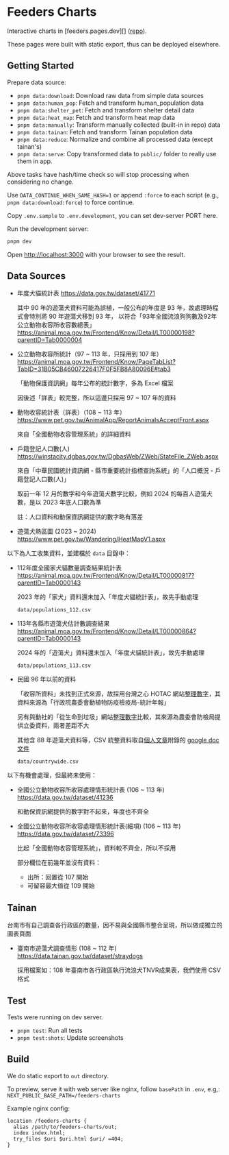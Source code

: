 # Feeders Charts

Interactive charts in [feeders.pages.dev][] ([repo](https://github.com/bootleq/feeders)).

These pages were built with static export, thus can be deployed elsewhere.



## Getting Started

Prepare data source:

- `pnpm data:download`: Download raw data from simple data sources
- `pnpm data:human_pop`: Fetch and transform human_population data
- `pnpm data:shelter_pet`: Fetch and transform shelter detail data
- `pnpm data:heat_map`: Fetch and transform heat map data
- `pnpm data:manually`: Transform manually collected (built-in in repo) data
- `pnpm data:tainan`: Fetch and transform Tainan population data
- `pnpm data:reduce`: Normalize and combine all processed data (except tainan's)
- `pnpm data:serve`: Copy transformed data to `public/` folder to really use them in app.

Above tasks have hash/time check so will stop processing when considering no change.

Use `DATA_CONTINUE_WHEN_SAME_HASH=1` or append `:force` to each script (e.g., `pnpm data:download:force`) to force continue.

Copy `.env.sample` to `.env.development`, you can set dev-server PORT here.

Run the development server:

```bash
pnpm dev
```

Open [http://localhost:3000](http://localhost:3000) with your browser to see the result.



## Data Sources

- 年度犬貓統計表
  https://data.gov.tw/dataset/41771

  其中 90 年的遊蕩犬資料可能為誤植，一般公布的年度是 93 年，故處理時程式會特別將 90 年遊蕩犬移到 93 年，
  以符合「93年全國流浪狗狗數及92年公立動物收容所收容數總表」
  https://animal.moa.gov.tw/Frontend/Know/Detail/LT00000198?parentID=Tab0000004

- 公立動物收容所統計（97 ~ 113 年，只採用到 107 年）
  https://animal.moa.gov.tw/Frontend/Know/PageTabList?TabID=31B05CB46007226417F0F5FB8A80096E#tab3

  「動物保護資訊網」每年公布的統計數字，多為 Excel 檔案

  因後述「詳表」較完整，所以這邊只採用 97 ~ 107 年的資料

- 動物收容統計表（詳表）（108 ~ 113 年）
  https://www.pet.gov.tw/AnimalApp/ReportAnimalsAcceptFront.aspx

  來自「全國動物收容管理系統」的詳細資料

- 戶籍登記人口數(人)
  https://winstacity.dgbas.gov.tw/DgbasWeb/ZWeb/StateFile_ZWeb.aspx

  來自「中華民國統計資訊網 - 縣市重要統計指標查詢系統」的「人口概況 - 戶籍登記人口數(人)」

  取前一年 12 月的數字和今年遊蕩犬數字比較，例如 2024 的每百人遊蕩犬數，是以 2023 年底人口數為準

  註：人口資料和動保資訊網提供的數字略有落差

- 遊蕩犬熱區圖 (2023 ~ 2024)
  https://www.pet.gov.tw/Wandering/HeatMapV1.aspx


以下為人工收集資料，並建檔於 `data` 目錄中：

- 112年度全國家犬貓數量調查結果統計表
  https://animal.moa.gov.tw/Frontend/Know/Detail/LT00000817?parentID=Tab0000143

  2023 年的「家犬」資料還未加入「年度犬貓統計表」，故先手動處理

  `data/populations_112.csv`

- 113年各縣市遊蕩犬估計數調查結果
  https://animal.moa.gov.tw/Frontend/Know/Detail/LT00000864?parentID=Tab0000143

  2024 年的「遊蕩犬」資料還未加入「年度犬貓統計表」，故先手動處理

  `data/populations_113.csv`

- 民國 96 年以前的資料

  「收容所資料」未找到正式來源，故採用台灣之心 HOTAC 網站[整理數字][HOTAC 2020]，其資料來源為「行政院農委會動植物防疫檢疫局-統計年報」

  另有與動社的「從生命到垃圾」網站[整理數字][EAST 2009]比較，其來源為農委會防檢局提供立委資料，兩者差距不大

  其他含 88 年遊蕩犬資料等，CSV 統整資料取自[個人文章][全國遊蕩犬數量整理成圖表]附錄的 [google doc 文件][年度資料 gdoc]

  `data/countrywide.csv`



以下有機會處理，但最終未使用：

- 全國公立動物收容所收容處理情形統計表 (106 ~ 113 年)
  https://data.gov.tw/dataset/41236

  和動保資訊網提供的數字對不起來，年度也不齊全

- 全國公立動物收容所收容處理情形統計表(細項) (106 ~ 113 年)
  https://data.gov.tw/dataset/73396

  比起「全國動物收容管理系統」，資料較不齊全，所以不採用

  部分欄位在前幾年並沒有資料：

  - 出所：回置從 107 開始
  - 可留容最大值從 109 開始



## Tainan

台南市有自己調查各行政區的數量，因不易與全國縣市整合呈現，所以做成獨立的圖表頁面

- 臺南市遊蕩犬調查情形 (108 ~ 112 年)
  https://data.tainan.gov.tw/dataset/straydogs

  採用檔案如：108 年臺南市各行政區執行流浪犬TNVR成果表，我們使用 CSV 格式



## Test

Tests were running on dev server.

- `pnpm test`: Run all tests
- `pnpm test:shots`: Update screenshots



## Build

We do static export to `out` directory.

To preview, serve it with web server like nginx, follow `basePath` in `.env`, e.g,:
`NEXT_PUBLIC_BASE_PATH=/feeders-charts`

Example nginx config:

```nginx
location /feeders-charts {
  alias /path/to/feeders-charts/out;
  index index.html;
  try_files $uri $uri.html $uri/ =404;
}
```



[HOTAC 2020]: https://www.hotac.org.tw/news-4169
[EAST 2009]: https://www.east.org.tw/sites/east/files/content/upload/File/2009-ISSUES/20091104.pdf
[全國遊蕩犬數量整理成圖表]: https://bootleq.blogspot.com/2024/09/taiwan-roaming-dog-populations-chart.html
[年度資料 gdoc]: https://docs.google.com/spreadsheets/d/1ajrN-ok3wnSI8X2-ntRRX9W8B2rXIz5ScnZWyUzt-G4/edit?gid=0#gid=0
